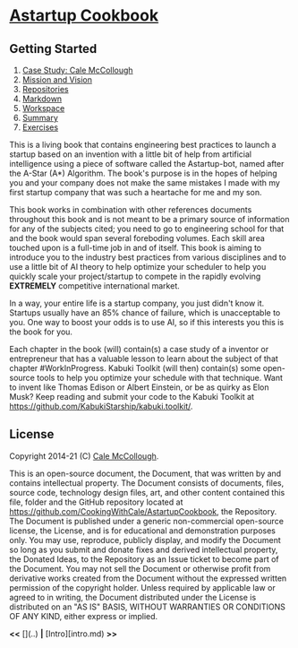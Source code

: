 # [Astartup Cookbook](../)

## Getting Started

1. [Case Study: Cale McCollough](./case_study.md)
1. [Mission and Vision](./mission_and_vision.md)
1. [Repositories](./repositories.md)
1. [Markdown](./markdown.md)
1. [Workspace](./workspace.md)
1. [Summary](./summary.md)
1. [Exercises](./exercises.md)

This is a living book that contains engineering best practices to launch a startup based on an invention with a little bit of help from artificial intelligence using a piece of software called the Astartup-bot, named after the A-Star (A*) Algorithm. The book's purpose is in the hopes of helping you and your company does not make the same mistakes I made with my first startup company that was such a heartache for me and my son.

This book works in combination with other references documents throughout this book and is not meant to be a primary source of information for any of the subjects cited; you need to go to engineering school for that and the book would span several foreboding volumes. Each skill area touched upon is a full-time job in and of itself. This book is aiming to introduce you to the industry best practices from various disciplines and to use a little bit of AI theory to help optimize your scheduler to help you quickly scale your project/startup to compete in the rapidly evolving **EXTREMELY** competitive international market.

In a way, your entire life is a startup company, you just didn't know it. Startups usually have an 85% chance of failure, which is unacceptable to you. One way to boost your odds is to use AI, so if this interests you this is the book for you.

Each chapter in the book (will) contain(s) a case study of a inventor or entrepreneur that has a valuable lesson to learn about the subject of that chapter #WorkInProgress. Kabuki Toolkit (will then) contain(s) some open-source tools to help you optimize your schedule with that technique. Want to invent like Thomas Edison or Albert Einstein, or be as quirky as Elon Musk? Keep reading and submit your code to the Kabuki Toolkit at <https://github.com/KabukiStarship/kabuki.toolkit/>.

## License

Copyright 2014-21 (C) [Cale McCollough](https://cookingwithcale.org).

This is an open-source document, the Document, that was written by and contains intellectual property. The Document consists of documents, files, source code, technology design files, art, and other content contained this file, folder and the GitHub repository located at <https://github.com/CookingWithCale/AstartupCookbook>, the Repository. The Document is published under a generic non-commercial open-source license, the License, and is for educational and demonstration purposes only. You may use, reproduce, publicly display, and modify the Document so long as you submit and donate fixes and derived intellectual property, the Donated Ideas, to the Repository as an Issue ticket to become part of the Document. You may not sell the Document or otherwise profit from derivative works created from the Document without the expressed written permission of the copyright holder. Unless required by applicable law or agreed to in writing, the Document distributed under the License is distributed on an "AS IS" BASIS, WITHOUT WARRANTIES OR CONDITIONS OF ANY KIND, either express or implied.

**<<** [](..\) **|** [Intro][intro.md) **>>**
